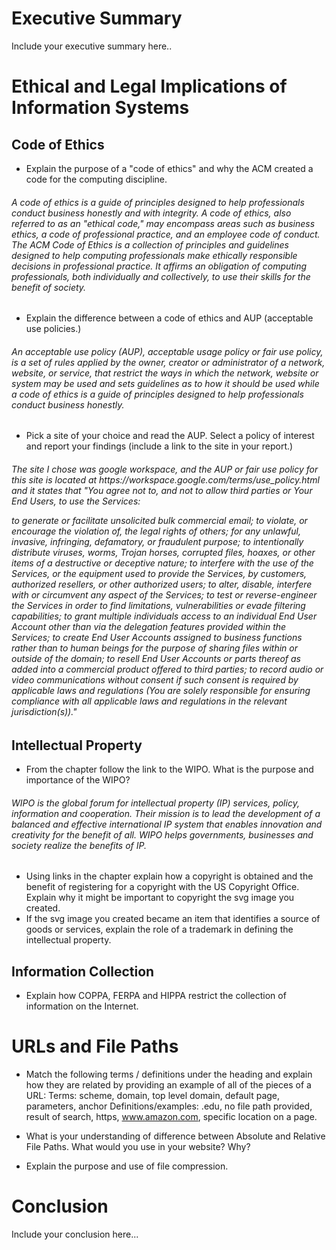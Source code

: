 
# Executive Summary
Include your executive summary here..

# Ethical and Legal Implications of Information Systems
## Code of Ethics
* Explain the purpose of a "code of ethics" and why the ACM created a code for the computing discipline.

<h6>A code of ethics is a guide of principles designed to help professionals conduct business honestly and with integrity. A code of ethics, also referred to as an "ethical code," may encompass areas such as business ethics, a code of professional practice, and an employee code of conduct. The ACM Code of Ethics is a collection of principles and guidelines designed to help computing professionals make ethically responsible decisions in professional practice. It affirms an obligation of computing professionals, both individually and collectively, to use their skills for the benefit of society.</h6>



* Explain the difference between a code of ethics and AUP (acceptable use policies.) 

<h6>An acceptable use policy (AUP), acceptable usage policy or fair use policy, is a set of rules applied by the owner, creator or administrator of a network, website, or service, that restrict the ways in which the network, website or system may be used and sets guidelines as to how it should be used while a code of ethics is a guide of principles designed to help professionals conduct business honestly.</h6>

* Pick a site of your choice and read the AUP.  Select a policy of interest and report your findings (include a link to the site in your report.) 

<h6> The site I chose was google workspace, and the AUP or fair use policy for this site is located at https://workspace.google.com/terms/use_policy.html and it states that "You agree not to, and not to allow third parties or Your End Users, to use the Services:

to generate or facilitate unsolicited bulk commercial email;
to violate, or encourage the violation of, the legal rights of others;
for any unlawful, invasive, infringing, defamatory, or fraudulent purpose;
to intentionally distribute viruses, worms, Trojan horses, corrupted files, hoaxes, or other items of a destructive or deceptive nature;
to interfere with the use of the Services, or the equipment used to provide the Services, by customers, authorized resellers, or other authorized users;
to alter, disable, interfere with or circumvent any aspect of the Services;
to test or reverse-engineer the Services in order to find limitations, vulnerabilities or evade filtering capabilities;
to grant multiple individuals access to an individual End User Account other than via the delegation features provided within the Services;
to create End User Accounts assigned to business functions rather than to human beings for the purpose of sharing files within or outside of the domain;
to resell End User Accounts or parts thereof as added into a commercial product offered to third parties;
to record audio or video communications without consent if such consent is required by applicable laws and regulations (You are solely responsible for ensuring compliance with all applicable laws and regulations in the relevant jurisdiction(s))."</h6>

## Intellectual Property
* From the chapter follow the link to the WIPO.  What is the purpose and importance of the WIPO? 

<h6>WIPO is the global forum for intellectual property (IP) services, policy, information and cooperation. Their mission is to lead the development of a balanced and effective international IP system that enables innovation and creativity for the benefit of all. WIPO helps governments, businesses and society realize the benefits of IP.</h6>

* Using links in the chapter explain how a copyright is obtained and the benefit of registering for a copyright with the US Copyright Office. Explain why it might be important to copyright the svg image you created. 
* If the svg image you created became an item that identifies a source of goods or services, explain the role of a trademark in defining the intellectual property. 
 
## Information Collection
* Explain how COPPA, FERPA and HIPPA restrict the collection of information on the Internet. 

# URLs and File Paths
* Match the following terms / definitions under the heading and explain how they are related by providing an example of all of the pieces of a URL: 
Terms: scheme, domain, top level domain, default page, parameters, anchor 
Definitions/examples: .edu, no file path provided, result of search, https, www.amazon.com, specific location on a page. 

* What is your understanding of difference between Absolute and Relative File Paths. What would you use in your website? Why?

* Explain the purpose and use of file compression.

# Conclusion
Include your conclusion here...
